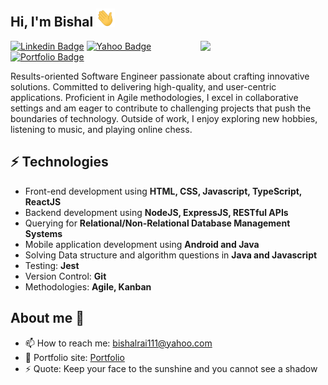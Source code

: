 <h2> Hi, I'm Bishal <img src="https://raw.githubusercontent.com/ABSphreak/ABSphreak/master/gifs/Hi.gif" width="30px"> </h2>

<img align='right' src='https://user-images.githubusercontent.com/5713670/87202985-820dcb80-c2b6-11ea-9f56-7ec461c497c3.gif' width='200"'>

[![Linkedin Badge](https://img.shields.io/badge/-bishalrai-blue?style=flat-square&logo=Linkedin&logoColor=white&link=https://www.linkedin.com/in/bishal-rai-06a209125/)](https://www.linkedin.com/in/bishal-rai-06a209125/) 
[![Yahoo Badge](https://img.shields.io/badge/-bishalrai111@yahoo.com-c14438?style=flat-square&logo=Yahoo&logoColor=white&link=mailto:bishalrai111@yahoo.com)](mailto:bishalrai111@yahoo.com)
[![Portfolio Badge](https://img.shields.io/badge/website-000000?style=for-the-badge&logo=About.me&logoColor=white)](https://yoportfolio2021.netlify.app/) 

Results-oriented Software Engineer passionate about crafting innovative solutions. Committed to delivering high-quality, and user-centric applications. Proficient in Agile methodologies, I excel in collaborative settings and am eager to contribute to challenging projects that push the boundaries of technology. Outside of work, I enjoy exploring new hobbies, listening to music, and playing online chess.


## ⚡ Technologies

- Front-end development using **HTML, CSS, Javascript, TypeScript, ReactJS**
- Backend development using **NodeJS, ExpressJS, RESTful APIs**
- Querying for **Relational/Non-Relational Database Management Systems**
- Mobile application development using **Android and Java**
- Solving Data structure and algorithm questions in **Java and Javascript**
- Testing: **Jest**
- Version Control: **Git**
- Methodologies: **Agile, Kanban**

## About me 🤔
- 📫 How to reach me: bishalrai111@yahoo.com
- 🎯 Portfolio site: [Portfolio](https://bishalfolio.netlify.app/)
- ⚡ Quote: Keep your face to the sunshine and you cannot see a shadow

